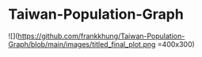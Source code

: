 # Taiwan-Population-Graph

![](https://github.com/frankkhung/Taiwan-Population-Graph/blob/main/images/titled_final_plot.png =400x300)
